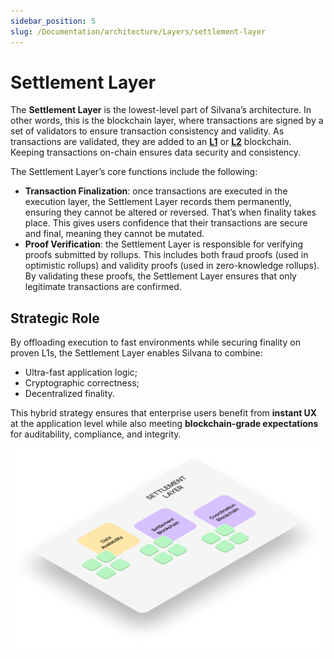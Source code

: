 ```yaml
---
sidebar_position: 5
slug: /Documentation/architecture/Layers/settlement-layer
---
```


# Settlement Layer

The **Settlement Layer** is the lowest-level part of Silvana’s architecture. In other words, this is the blockchain layer, where transactions are signed by a set of validators to ensure transaction consistency and validity. As transactions are validated, they are added to an [**L1**](/Documentation/glossary#layer-1-l1) or [**L2**](/Documentation/glossary#layer-2-l2) blockchain. Keeping transactions on-chain ensures data security and consistency.

The Settlement Layer’s core functions include the following:

* **Transaction Finalization**: once transactions are executed in the execution layer, the Settlement Layer records them permanently, ensuring they cannot be altered or reversed. That’s when finality takes place. This gives users confidence that their transactions are secure and final, meaning they cannot be mutated.
* **Proof Verification**: the Settlement Layer is responsible for verifying proofs submitted by rollups. This includes both fraud proofs (used in optimistic rollups) and validity proofs (used in zero-knowledge rollups). By validating these proofs, the Settlement Layer ensures that only legitimate transactions are confirmed.

## Strategic Role

By offloading execution to fast environments while securing finality on proven L1s, the Settlement Layer enables Silvana to combine:

* Ultra-fast application logic;
* Cryptographic correctness;
* Decentralized finality.

This hybrid strategy ensures that enterprise users benefit from **instant UX** at the application level while also meeting **blockchain-grade expectations** for auditability, compliance, and integrity.

![Settlement Layer](../img/settlement-layer.png)